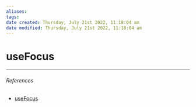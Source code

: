 ```yaml
---
aliases: 
tags: 
date created: Thursday, July 21st 2022, 11:18:04 am
date modified: Thursday, July 21st 2022, 11:18:04 am
---
```


# useFocus

---

###### References

- [useFocus](https://react-spectrum.adobe.com/react-aria/useFocus.html)